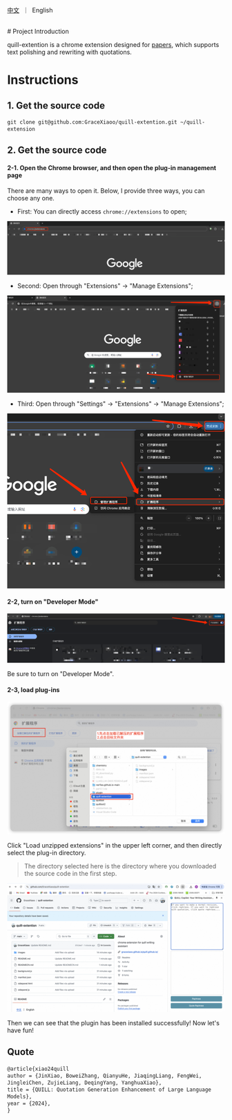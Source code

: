 <p align="left">
    <a href="READMECN.md">中文</a>&nbsp ｜ &nbspEnglish&nbsp
</p>
<br>
# Project Introduction

quill-extention is a chrome extension designed for [papers](https://gracexiaoo.github.io/quill.github.io/), which supports text polishing and rewriting with quotations.

# Instructions

## 1. Get the source code

```
git clone git@github.com:GraceXiaoo/quill-extention.git ~/quill-extension
```

## 2. Get the source code

#### 2-1. Open the Chrome browser, and then open the **plug-in management page**

There are many ways to open it. Below, I provide three ways, you can choose any one.

- First: You can directly access `chrome://extensions` to open;

![](./images/open-chrome-setting1.png)

- Second: Open through "Extensions" -> "Manage Extensions";

![](./images/open-chrome-setting2.png)

- Third: Open through "Settings" -> "Extensions" -> "Manage Extensions";

![](./images/open-chrome-setting3.png)

#### 2-2, turn on "Developer Mode"

![](./images/enable-dev-mode.png)

Be sure to turn on "Developer Mode".

#### 2-3, load plug-ins

![](./images/load.png)

Click "Load unzipped extensions" in the upper left corner, and then directly select the plug-in directory.

> The directory selected here is the directory where you downloaded the source code in the first step.

![](./images/quill-extension.png)

Then we can see that the plugin has been installed successfully! Now let's have fun!

## Quote
```
@article{xiao24quill
author = {JinXiao, BoweiZhang, QianyuHe, JiaqingLiang, FengWei, JingleiChen, ZujieLiang, DeqingYang, YanghuaXiao},
title = {QUILL: Quotation Generation Enhancement of Large Language Models},
year = {2024},
}
```
